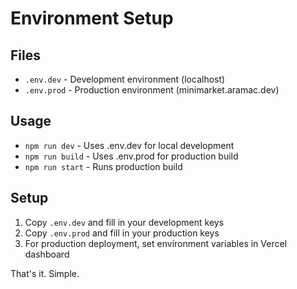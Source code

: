 # Environment Setup

## Files
- `.env.dev` - Development environment (localhost)
- `.env.prod` - Production environment (minimarket.aramac.dev)

## Usage
- `npm run dev` - Uses .env.dev for local development
- `npm run build` - Uses .env.prod for production build
- `npm run start` - Runs production build

## Setup
1. Copy `.env.dev` and fill in your development keys
2. Copy `.env.prod` and fill in your production keys
3. For production deployment, set environment variables in Vercel dashboard

That's it. Simple.
